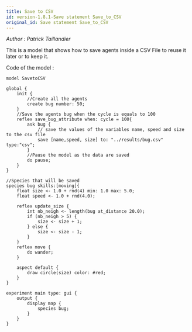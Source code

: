 ```yaml
---
title: Save to CSV
id: version-1.8.1-Save statement Save_to_CSV
original_id: Save statement Save_to_CSV
---
```


[//]: # (keyword|statement_save)
[//]: # (keyword|concept_save_file)
[//]: # (keyword|concept_csv)


_Author : Patrick Taillandier_

This is a model that shows how to save agents inside a CSV File to reuse it later or to keep it.


Code of the model : 

```
model SavetoCSV

global {
	init {
		//Create all the agents
		create bug number: 50;
	}
	//Save the agents bug when the cycle is equals to 100
	reflex save_bug_attribute when: cycle = 100{
		ask bug {
			// save the values of the variables name, speed and size to the csv file
			save [name,speed, size] to: "../results/bug.csv" type:"csv";
		}
		//Pause the model as the data are saved
		do pause;
	}
}

//Species that will be saved
species bug skills:[moving]{
	float size <- 1.0 + rnd(4) min: 1.0 max: 5.0;
	float speed <- 1.0 + rnd(4.0);
	
	reflex update_size {
		int nb_neigh <- length(bug at_distance 20.0);
		if (nb_neigh > 5) {
			size <- size + 1;
		} else {
			size <- size - 1;
		}
	} 	
	reflex move {
		do wander;
	}
	
	aspect default {
		draw circle(size) color: #red;
	}
}

experiment main type: gui {
	output {
		display map {
			species bug;
		}
	}
}
```
